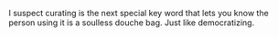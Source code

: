I suspect curating is the next special key word that lets you know the person using it is a soulless douche bag. Just like democratizing.